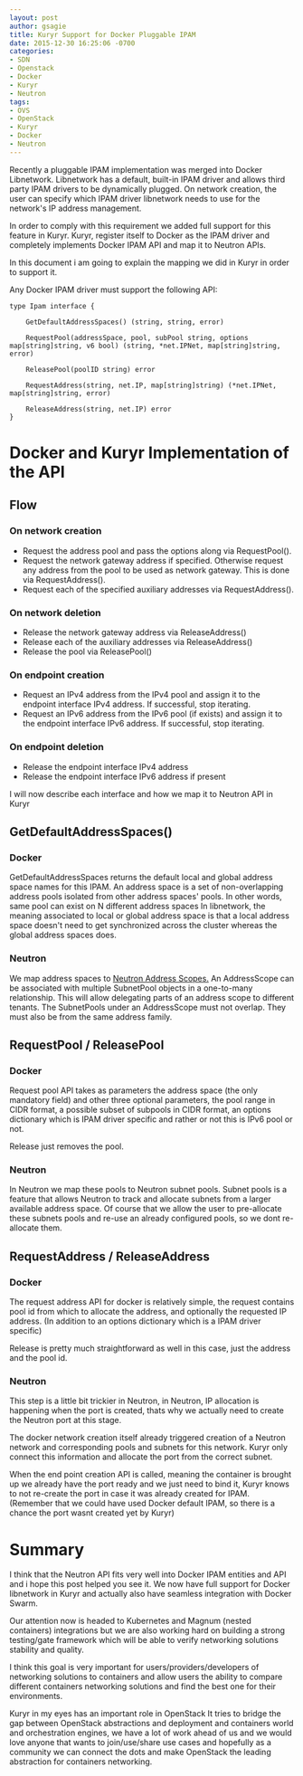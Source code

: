 ```yaml
---
layout: post
author: gsagie
title: Kuryr Support for Docker Pluggable IPAM
date: 2015-12-30 16:25:06 -0700
categories:
- SDN
- Openstack
- Docker
- Kuryr
- Neutron
tags:
- OVS
- OpenStack
- Kuryr
- Docker
- Neutron
---
```


Recently a pluggable IPAM implementation was merged into Docker Libnetwork.
Libnetwork has a default, built-in IPAM driver and allows third party IPAM drivers to be dynamically plugged.
On network creation, the user can specify which IPAM driver libnetwork needs to use for the network's IP address management.

In order to comply with this requirement we added full support for this feature in Kuryr.
Kuryr, register itself to Docker as the IPAM driver and completely implements Docker IPAM API
and map it to Neutron APIs.

In this document i am going to explain the mapping we did in Kuryr in order to support it.

Any Docker IPAM driver must support the following API:

```
type Ipam interface {

    GetDefaultAddressSpaces() (string, string, error)

    RequestPool(addressSpace, pool, subPool string, options map[string]string, v6 bool) (string, *net.IPNet, map[string]string, error)

    ReleasePool(poolID string) error

    RequestAddress(string, net.IP, map[string]string) (*net.IPNet, map[string]string, error)

    ReleaseAddress(string, net.IP) error
}
```

# Docker and Kuryr Implementation of the API

## Flow

### On network creation

* Request the address pool and pass the options along via RequestPool().
* Request the network gateway address if specified. Otherwise request any address from the pool to be used as network gateway. This is done via RequestAddress().
* Request each of the specified auxiliary addresses via RequestAddress().

### On network deletion

* Release the network gateway address via ReleaseAddress()
* Release each of the auxiliary addresses via ReleaseAddress()
* Release the pool via ReleasePool()

### On endpoint creation

* Request an IPv4 address from the IPv4 pool and assign it to the endpoint interface IPv4 address. If successful, stop iterating.
* Request an IPv6 address from the IPv6 pool (if exists) and assign it to the endpoint interface IPv6 address. If successful, stop iterating.

### On endpoint deletion

* Release the endpoint interface IPv4 address
* Release the endpoint interface IPv6 address if present

I will now describe each interface and how we map it to Neutron API in Kuryr

## GetDefaultAddressSpaces()

### Docker

GetDefaultAddressSpaces returns the default local and global address space names for this IPAM.
An address space is a set of non-overlapping address pools isolated from other address spaces' pools.
In other words, same pool can exist on N different address spaces
In libnetwork, the meaning associated to local or global address space is that a local address space
doesn't need to get synchronized across the cluster whereas the global address spaces does.

### Neutron

We map address spaces to [Neutron Address Scopes.](http://specs.openstack.org/openstack/neutron-specs/specs/liberty/address-scopes.html)
An AddressScope can be associated with multiple SubnetPool objects in a one-to-many relationship.
This will allow delegating parts of an address scope to different tenants.
The SubnetPools under an AddressScope must not overlap.
They must also be from the same address family.

## RequestPool / ReleasePool

### Docker

Request pool API takes as parameters the address space (the only mandatory field) and other three
optional parameters, the pool range in CIDR format, a possible subset of subpools in CIDR format, an
options dictionary which is IPAM driver specific and rather or not this is IPv6 pool or not.

Release just removes the pool.

### Neutron

In Neutron we map these pools to Neutron subnet pools.
Subnet pools is a feature that allows Neutron to track and allocate subnets from a larger available address space.
Of course that we allow the user to pre-allocate these subnets pools and re-use an already configured
pools, so we dont re-allocate them.

## RequestAddress / ReleaseAddress

### Docker

The request address API for docker is relatively simple, the request contains
pool id from which to allocate the address, and optionally the requested IP address.
(In addition to an options dictionary which is a IPAM driver specific)

Release is pretty much straightforward as well in this case, just the address and the
pool id.

### Neutron

This step is a little bit trickier in Neutron, in Neutron, IP allocation is happening
when the port is created, thats why we actually need to create the Neutron port at
this stage.

The docker network creation itself already triggered creation of a Neutron
network and corresponding pools and subnets for this network.
Kuryr only connect this information and allocate the port from the correct subnet.

When the end point creation API is called, meaning the container is brought up
we already have the port ready and we just need to bind it, Kuryr knows to not
re-create the port in case it was already created for IPAM.
(Remember that we could have used Docker default IPAM, so there is a chance
the port wasnt created yet by Kuryr)

# Summary

I think that the Neutron API fits very well into Docker IPAM entities and API
and i hope this post helped you see it.
We now have full support for Docker libnetwork in Kuryr and actually also have
seamless integration with Docker Swarm.

Our attention now is headed to Kubernetes and Magnum (nested containers) integrations
but we are also working hard on building a strong testing/gate framework which will be
able to verify networking solutions stability and quality.

I think this goal is very important for users/providers/developers of networking
solutions to containers and allow users the ability to compare different containers networking
solutions and find the best one for their environments.

Kuryr in my eyes has an important role in OpenStack
It tries to bridge the gap between OpenStack abstractions and deployment
and containers world and orchestration engines, we have a lot of work ahead of us and we
would love anyone that wants to join/use/share use cases and hopefully as a
community we can connect the dots and make OpenStack the leading abstraction for containers
networking.

